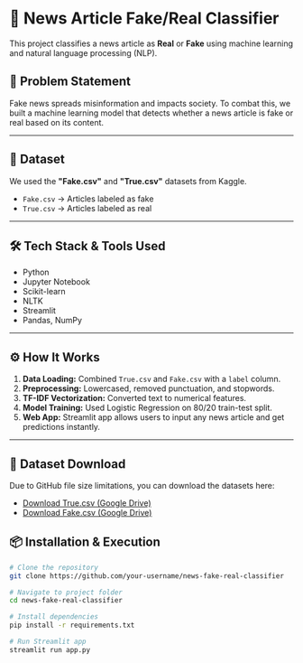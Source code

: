 # 📰 News Article Fake/Real Classifier

This project classifies a news article as **Real** or **Fake** using machine learning and natural language processing (NLP).

## 📌 Problem Statement

Fake news spreads misinformation and impacts society. To combat this, we built a machine learning model that detects whether a news article is fake or real based on its content.

---

## 📁 Dataset

We used the **"Fake.csv"** and **"True.csv"** datasets from Kaggle.

- `Fake.csv` → Articles labeled as fake
- `True.csv` → Articles labeled as real

---

## 🛠️ Tech Stack & Tools Used

- Python
- Jupyter Notebook
- Scikit-learn
- NLTK
- Streamlit
- Pandas, NumPy

---

## ⚙️ How It Works

1. **Data Loading:** Combined `True.csv` and `Fake.csv` with a `label` column.
2. **Preprocessing:** Lowercased, removed punctuation, and stopwords.
3. **TF-IDF Vectorization:** Converted text to numerical features.
4. **Model Training:** Used Logistic Regression on 80/20 train-test split.
5. **Web App:** Streamlit app allows users to input any news article and get predictions instantly.

---

## 📂 Dataset Download

Due to GitHub file size limitations, you can download the datasets here:

- [Download True.csv (Google Drive)](https://drive.google.com/file/d/1oGe0PQYLwJ_6YAmTamAWIarL3lzv1B5R/view?usp=sharing)
- [Download Fake.csv (Google Drive)](https://drive.google.com/file/d/1E5RgxD_r4CYbMZJp69y-W39sewgEvAEg/view?usp=sharing)

## 📦 Installation & Execution

```bash
# Clone the repository
git clone https://github.com/your-username/news-fake-real-classifier

# Navigate to project folder
cd news-fake-real-classifier

# Install dependencies
pip install -r requirements.txt

# Run Streamlit app
streamlit run app.py
